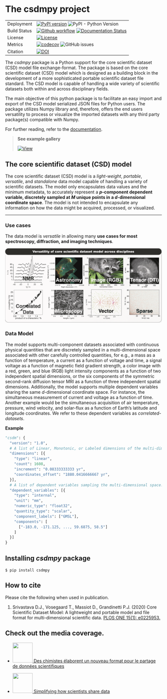 # The csdmpy project

|              |                                                                                                                                                                                                                                                                                                                                                                                                                                                                                                                                                                              |
| ------------ | ---------------------------------------------------------------------------------------------------------------------------------------------------------------------------------------------------------------------------------------------------------------------------------------------------------------------------------------------------------------------------------------------------------------------------------------------------------------------------------------------------------------------------------------------------------------------------- |
| Deployment   | [![PyPI version](https://img.shields.io/pypi/v/csdmpy.svg?style=flat&logo=pypi&logoColor=white)](https://pypi.python.org/pypi/csdmpy) ![PyPI - Python Version](https://img.shields.io/pypi/pyversions/csdmpy)                                                                                                                                                                                                                                                                                                                                                                |
| Build Status | [![Github workflow](<https://img.shields.io/github/actions/workflow/status/deepanshs/csdmpy/continuous-integration-pip.yml?logo=GitHub>)](https://github.com/DeepanshS/csdmpy/actions/workflow/continuous-integration-pip.yml) [![Documentation Status](https://readthedocs.org/projects/csdmpy/badge/?version=stable)](https://csdmpy.readthedocs.io/en/stable/?badge=stable)                                                                                                                                        |
| License      | [![License](https://img.shields.io/badge/License-BSD%203--Clause-blue.svg)](https://opensource.org/licenses/BSD-3-Clause)                                                                                                                                                                                                                                                                                                                                                                                                                                                    |
| Metrics      | [![codecov](https://codecov.io/gh/DeepanshS/csdmpy/branch/master/graph/badge.svg)](https://codecov.io/gh/DeepanshS/csdmpy) ![GitHub issues](https://img.shields.io/github/issues-raw/deepanshs/csdmpy)                                                                                                                                                                                                                                                                                                                                                                                                                                                                                                  |
| Citation    | [![DOI](<https://img.shields.io/badge/DOI-PLOS%20ONE%2015(1):%20e0225953-blueviolet>)](https://doi.org/10.1371/journal.pone.0225953)                                                                                                                                                                                                                                                                                                                               |

The _csdmpy_ package is a Python support for the core scientific
dataset (CSD) model file exchange-format.
The package is based on the core scientific dataset (CSD) model which is
designed as a building block in the development of a more sophisticated
portable scientific dataset file standard.
The CSD model is capable of handling a wide variety of
scientific datasets both within and across disciplinary fields.

The main objective of this python package is to facilitate an easy import and
export of the CSD model serialized JSON files for Python users. The
package utilizes Numpy library and, therefore, offers the end users versatility
to process or visualize the imported datasets with any third party package(s)
compatible with Numpy.

For further reading, refer to the [documentation](https://csdmpy.readthedocs.io/en/latest/).

> **See example gallery**
>
> [![View](https://img.shields.io/badge/View-Example%20Gallery-Purple?size=large)](https://csdmpy.readthedocs.io/en/latest/auto_examples/index.html)

## The core scientific dataset (CSD) model

The core scientific dataset (CSD) model is a _light-weight_, _portable_,
_versatile_, and _standalone_ data model capable of handling a variety of
scientific datasets. The model only encapsulates
data values and the minimum metadata, to accurately represent a **_p_-component
dependent variable,
discretely sampled at _M_ unique points in a _d_-dimensional coordinate space**.
The model is not intended to encapsulate
any information on how the data might be acquired, processed, or visualized.

---
### Use cases
The data model is _versatile_ in allowing many **use cases for most spectroscopy,
diffraction, and imaging techniques**.

![](/docs/_static/csdm.png "")

### Data Model

The model supports multi-component datasets associated with continuous
physical quantities that are discretely sampled in a multi-dimensional space
associated with other carefully controlled quantities, for e.g., a mass as a
function of temperature, a current as a function of voltage and time, a signal
voltage as a function of magnetic field gradient strength, a color image with
a red, green, and blue (RGB) light intensity components as a function of two
independent spatial dimensions, or the six components of the symmetric
second-rank diffusion tensor MRI as a function of three independent spatial
dimensions. Additionally, the model supports multiple dependent variables
sharing the same _d_-dimensional coordinate space. For instance,
the simultaneous measurement of current and voltage as a function of time.
Another example would be the simultaneous acquisition of air temperature,
pressure, wind velocity, and
solar-flux as a function of Earth’s latitude and longitude coordinates. We
refer to these dependent variables as _correlated-datasets_.

**Example**
```py
"csdm": {
  "version": "1.0",
  # A list of Linear, Monotonic, or Labeled dimensions of the multi-dimensional space.
  "dimensions": [{
    "type": "linear",
    "count": 1608,
    "increment": "0.08333333333 yr",
    "coordinates_offset": "1880.0416666667 yr",
  }],
  # A list of dependent variables sampling the multi-dimensional space.
  "dependent_variables": [{
    "type": "internal",
    "unit": "mm",
    "numeric_type": "float32",
    "quantity_type": "scalar",
    "component_labels": ["GMSL"],
    "components": [
      ["-183.0, -171.125, ..., 59.6875, 58.5"]
    ]
  }]
}
```
## Installing _csdmpy_ package

    $ pip install csdmpy

## How to cite

Please cite the following when used in publication.

1. Srivastava D.J., Vosegaard T., Massiot D., Grandinetti P.J. (2020) Core Scientific Dataset Model: A lightweight and portable model and file format for multi-dimensional scientific data. [PLOS ONE 15(1): e0225953.](https://doi.org/10.1371/journal.pone.0225953)

## Check out the media coverage.

- [<img src="https://inc.cnrs.fr/sites/institut_inc/files/styles/top_left/public/image/cnrs_20180120_0025%20%281%29.jpg?itok=i3wlyGBq" height="64" width="64"> Des chimistes élaborent un nouveau format pour le partage de données scientifiques](https://inc.cnrs.fr/fr/cnrsinfo/des-chimistes-elaborent-un-nouveau-format-pour-le-partage-de-donnees-scientifiques)

- [<img src="https://www.technology.org/texorgwp/wp-content/uploads/2020/01/1920_data-1536x1024.jpg" height="64" width="64"> Simplifying how scientists share data](https://www.technology.org/2020/01/03/simplifying-how-scientists-share-data/)
